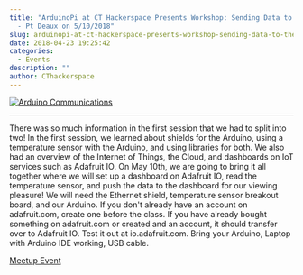 ```yaml
---
title: "ArduinoPi at CT Hackerspace Presents Workshop: Sending Data to the Cloud
  - Pt Deaux on 5/10/2018"
slug: arduinopi-at-ct-hackerspace-presents-workshop-sending-data-to-the-cloud-pt-deaux-on-5-10-2018
date: 2018-04-23 19:25:42
categories:
  - Events
description: ""
author: CThackerspace
---
```



[![Arduino Communications](/uploads/2018/04/arduino-communications-300x169.png)](https://www.meetup.com/CT-Hackerspace/events/249832730/)

<hr />

There was so much information in the first session that we had to split into two! In the first session, we learned about shields for the Arduino, using a temperature sensor with the Arduino, and using libraries for both. We also had an overview of the Internet of Things, the Cloud, and dashboards on IoT services such as Adafruit IO. On May 10th, we are going to bring it all together where we will set up a dashboard on Adafruit IO, read the temperature sensor, and push the data to the dashboard for our viewing pleasure! We will need the Ethernet shield, temperature sensor breakout board, and our Arduino. If you don't already have an account on adafruit.com, create one before the class. If you have already bought something on adafruit.com or created and an account, it should transfer over to Adafruit IO. Test it out at io.adafruit.com. Bring your Arduino, Laptop with Arduino IDE working, USB cable.

[Meetup Event](https://www.meetup.com/CT-Hackerspace/events/249832730/)

